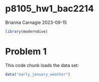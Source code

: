 p8105_hw1_bac2214
================
Brianna Carnagie
2023-09-15

``` r
library(moderndive)
```

# Problem 1

This code chunk loads the data set:

``` r
data("early_january_weather")
```
